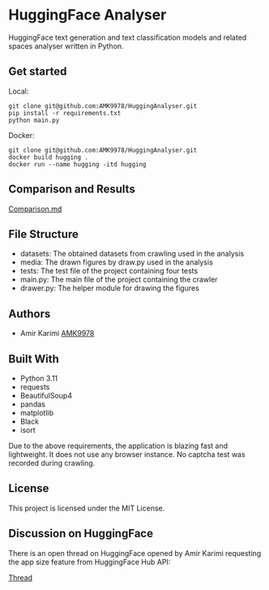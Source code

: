# HuggingFace Analyser

HuggingFace text generation and text classification models and related spaces analyser written in Python.

## Get started
Local:
```
git clone git@github.com:AMK9978/HuggingAnalyser.git
pip install -r requirements.txt
python main.py
```
Docker:
```
git clone git@github.com:AMK9978/HuggingAnalyser.git
docker build hugging .
docker run --name hugging -itd hugging
```

## Comparison and Results

[Comparison.md](Comparison.md)

## File Structure

- datasets: The obtained datasets from crawling used in the analysis
- media: The drawn figures by draw.py used in the analysis
- tests: The test file of the project containing four tests
- main.py: The main file of the project containing the crawler
- drawer.py: The helper module for drawing the figures

## Authors

- Amir Karimi [AMK9978](https://github.com/amk9978)

## Built With

- Python 3.11
- requests
- BeautifulSoup4
- pandas
- matplotlib
- Black
- isort

Due to the above requirements, the application is blazing fast and lightweight.
It does not use any browser instance. No captcha test was recorded during crawling.

## License

This project is licensed under the MIT License.

## Discussion on HuggingFace

There is an open thread on HuggingFace opened by Amir Karimi requesting the app size feature from HuggingFace Hub API:

[Thread](https://discuss.huggingface.co/t/space-app-size-calculation/69588)
